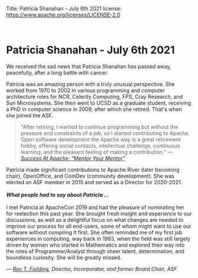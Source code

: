 Title:   Patricia Shanahan - July 6th 2021
license: https://www.apache.org/licenses/LICENSE-2.0

<br>

#  Patricia Shanahan - July 6th 2021

We received the sad news that Patricia Shanahan has passed away,
peacefully, after a long battle with cancer.

Patricia was an amazing person with a truly unusual perspective.
She worked from 1970 to 2002 in various programming and computer
architecture roles for NCR, Celerity Computing, FPS, Cray Research,
and Sun Microsystems. She then went to UCSD as a graduate student,
receiving a PhD in computer science in 2009, after which she retired.
That's when she joined the ASF.

 > "After retiring, I wanted to continue programming but without the pressure and
 constraints of a job, so I started contributing to Apache. Open software development
 the Apache way is a great retirement hobby, offering social contacts, intellectual challenge,
 continuous learning, and the pleasant feeling of making a contribution."
 — *[Success At Apache: "Mentor Your Mentor"](https://blogs.apache.org/foundation/?date=201909&cat=SuccessAtApache)*

Patricia made significant contributions to Apache River (later becoming chair),
OpenOffice, and ComDev (community development). She was elected an ASF member
in 2015 and served as a Director for 2020-2021.
<br>
<br>
***What people had to say about Patricia ...***
<br>
<br>
I met Patricia at ApacheCon 2019 and had the pleasure of nominating her
for reelection this past year.  She brought fresh insight and experience to our discussions,
as well as a delightful focus on what changes are needed to improve our process for
all end-users, some of whom might want to use our software without compiling it first.
She often reminded me of my first job experiences in computing, way back in 1983,
when the field was still largely driven by women who started in Mathematics
and explored their way into the roles of Programmer/Analyst through sheer talent,
determination, and boundless curiosity. She will be greatly missed.

 — *[Roy T. Fielding](https://roy.gbiv.com/), Director, Incorporator, and former Board Chair, ASF*
<br>
<br>
